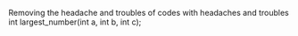 Removing the headache and troubles of codes with headaches and troubles
int largest_number(int a, int b, int c);
